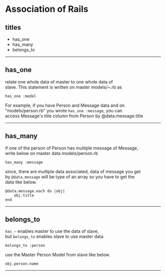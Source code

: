 # Association of Rails


## titles

* has_one  
* has_many  
* belongs_to  







***



## has_one  
relate one whole data of master to one whole data of  
slave. This statement is written on master models/~.rb as  
```
has_one :model
```
For example, if you have Person and Message data and on  
"models/person.rb" you wrote `has_one :message`, you can  
access Message's title column from Person by @data.message.title  



***



## has_many
if one of the person of Person has multiple message of Message,  
write below on master data models/person.rb 
```
has_many :message
```

since, there are multiple data associated, data of message you get  
by `@data.message` will be type of an array so you have to get the  
data like below.
```
@data.message.each do |obj|
	obj.title
end
```



***



## belongs_to
`has_~` enables master to use the data of slave,  
but `belongs_to` enables slave to use master data
```
belongs_to :person
```

use the Master Person Model from slave like below.
```
obj.person.name
```



***



